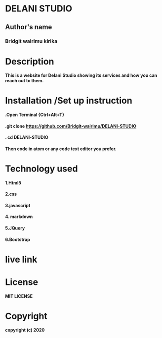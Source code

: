 # DELANI STUDIO
## Author's name
### Bridgit wairimu kirika
# Description
#### This is a website for Delani Studio showing its services and how you can reach out to them.
# Installation /Set up instruction
#### .Open Terminal {Ctrl+Alt+T}
#### .git clone https://github.com/Bridgit-wairimu/DELANI-STUDIO
#### . cd DELANI-STUDIO

#### Then code in atom or any code text editor you prefer.


# Technology used
#### 1.Html5
#### 2.css
#### 3.javascript
#### 4. markdown
#### 5.JQuery
#### 6.Bootstrap

# live link
#### 
# License
#### MIT LICENSE

# Copyright
#### copyright (c) 2020

